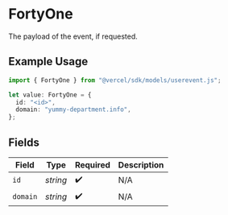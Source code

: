 # FortyOne

The payload of the event, if requested.

## Example Usage

```typescript
import { FortyOne } from "@vercel/sdk/models/userevent.js";

let value: FortyOne = {
  id: "<id>",
  domain: "yummy-department.info",
};
```

## Fields

| Field              | Type               | Required           | Description        |
| ------------------ | ------------------ | ------------------ | ------------------ |
| `id`               | *string*           | :heavy_check_mark: | N/A                |
| `domain`           | *string*           | :heavy_check_mark: | N/A                |